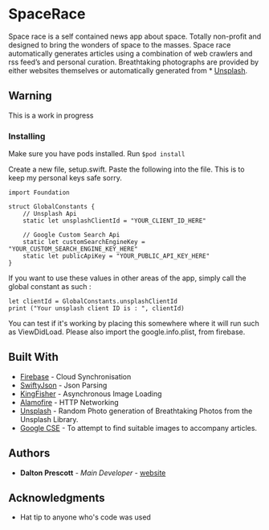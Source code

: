 # SpaceRace
Space race is a self contained news app about space. Totally non-profit and designed to bring the wonders of space to the masses. Space race automatically generates articles using a combination of web crawlers and rss feed’s and personal curation. Breathtaking photographs are provided by either websites themselves or automatically generated from * [Unsplash](https://unsplash.com).

## Warning

This is a work in progress

### Installing

Make sure you have pods installed. Run ``` $pod install ```

Create a new file, setup.swift. Paste the following into the file. This is to keep my personal keys safe sorry.

```
import Foundation

struct GlobalConstants {
    // Unsplash Api
    static let unsplashClientId = "YOUR_CLIENT_ID_HERE"
    
    // Google Custom Search Api
    static let customSearchEngineKey = "YOUR_CUSTOM_SEARCH_ENGINE_KEY_HERE"
    static let publicApiKey = "YOUR_PUBLIC_API_KEY_HERE"
}
```

If you want to use these values in other areas of the app, simply call the global constant as such :

```
let clientId = GlobalConstants.unsplashClientId
print ("Your unsplash client ID is : ", clientId)
```

You can test if it's working by placing this somewhere where it will run such as ViewDidLoad.
Please also import the google.info.plist, from firebase.

## Built With

* [Firebase](https://firebase.google.com) - Cloud Synchronisation
* [SwiftyJson](https://github.com/SwiftyJSON/SwiftyJSON) - Json Parsing
* [KingFisher](https://github.com/onevcat/Kingfisher) - Asynchronous Image Loading
* [Alamofire](https://github.com/Alamofire/Alamofire) - HTTP Networking
* [Unsplash](https://unsplash.com/developers) - Random Photo generation of Breathtaking Photos from the Unsplash Library.
* [Google CSE](https://developers.google.com/custom-search/) - To attempt to find suitable images to accompany articles.


## Authors

* **Dalton Prescott** - *Main Developer* - [website](daltonprescott.com)

## Acknowledgments
* Hat tip to anyone who's code was used
